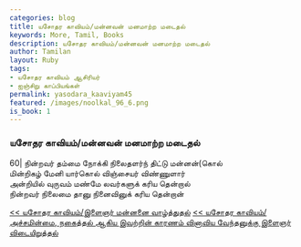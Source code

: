 ```yaml
---  
categories: blog  
title: யசோதர காவியம்/மன்னவன் மனமாற்ற மடைதல்
keywords: More, Tamil, Books  
description: யசோதர காவியம்/மன்னவன் மனமாற்ற மடைதல்
author: Tamilan  
layout: Ruby  
tags:     
- யசோதர காவியம் ஆசிரியர்
- ஐஞ்சிறு காப்பியங்கள்
permalink: yasodara_kaaviyam45  
featured: /images/noolkal_96_6.png  
is_book: 1
---  
```



### யசோதர காவியம்/மன்னவன் மனமாற்ற மடைதல்

60| நின்றவர் தம்மை நோக்கி நிலைதளர்ந் திட்டு மன்னன்(கொல்  
மின்றிகழ் மேனி யார்கொல் விஞ்சையர் விண்ணுளார்  
அன்றியில் வுருவம் மண்மே லவர்களுக் கரிய தென்றால்  
நின்றவர் நிலைமை தானு நினைவினுக் கரிய தென்றான்

[<< யசோதர காவியம்/இளைஞர் மன்னனை வாழ்த்துதல்](yasodara_kaaviyam44) [<< யசோதர காவியம்/அச்சமின்மை, நகைத்தல் ஆகிய இவற்றின் காரணம் வினாவிய வேந்தனுக்கு இளைஞர் விடையிறுத்தல்](yasodara_kaaviyam46)


